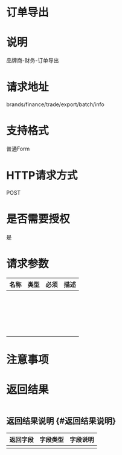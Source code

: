 # 订单导出

# 说明

品牌商-财务-订单导出

# 请求地址

brands/finance/trade/export/batch/info

# 支持格式

普通Form

# HTTP请求方式

POST

# 是否需要授权

是

# 请求参数

| 名称 | 类型 | 必须 | 描述 |
| --- | --- | --- | --- |
|  |  |  |  |
|  |  |  |  |
|  |  |  |  |
|  |  |  |  |
|  |  |  |  |
|  |  |  |  |
|  |  |  |  |
|  |  |  |  |
|  |  |  |  |
|  |  |  |  |
|  |  |  |  |
|  |  |  |  |
|  |  |  |  |
|  |  |  |  |
|  |  |  |  |
|  |  |  |  |
|  |  |  |  |
|  |  |  |  |
|  |  |  |  |
|  |  |  |  |

# 注意事项

# 返回结果

```

```

## 返回结果说明 {#返回结果说明}

| 返回字段 | 字段类型 | 字段说明 |
| :--- | :--- | :--- |
|  |  |  |



